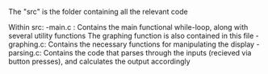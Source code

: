The "src" is the folder containing all the relevant code

Within src:
    -main.c : Contains the main functional while-loop, along with several utility functions
             The graphing function is also contained in this file
    -graphing.c: Contains the necessary functions for manipulating the display
    -parsing.c: Contains the code that parses through the inputs (recieved via button presses), and calculates 
              the output accordingly
